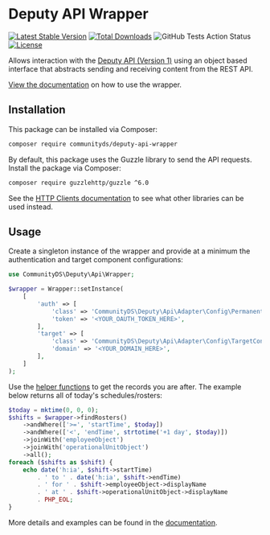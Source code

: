 # Deputy API Wrapper

[![Latest Stable Version](https://img.shields.io/packagist/v/communityds/deputy-api-wrapper.svg)](https://packagist.org/packages/communityds/deputy-api-wrapper)
[![Total Downloads](https://img.shields.io/packagist/dt/communityds/deputy-api-wrapper.svg)](https://packagist.org/packages/communityds/deputy-api-wrapper)
![GitHub Tests Action Status](https://img.shields.io/github/actions/workflow/status/communityds/deputy-api-wrapper/run-tests.yml?branch=master)
[![License](https://img.shields.io/github/license/communityds/deputy-api-wrapper.svg)](LICENSE)

Allows interaction with the [Deputy API (Version 1)](https://www.deputy.com/api-doc/Welcome) using an object based interface that abstracts sending and receiving content from the REST API.

[View the documentation](docs/index.md) on how to use the wrapper.

## Installation

This package can be installed via Composer:

```bash
composer require communityds/deputy-api-wrapper
```

By default, this package uses the Guzzle library to send the API requests.
Install the package via Composer:

```bash
composer require guzzlehttp/guzzle ^6.0
```

See the [HTTP Clients documentation](docs/http_clients.md) to see what other libraries can be used instead.

## Usage

Create a singleton instance of the wrapper and provide at a minimum the authentication and target component configurations:

```php
use CommunityDS\Deputy\Api\Wrapper;

$wrapper = Wrapper::setInstance(
    [
        'auth' => [
            'class' => 'CommunityDS\Deputy\Api\Adapter\Config\PermanentToken',
            'token' => '<YOUR_OAUTH_TOKEN_HERE>',
        ],
        'target' => [
            'class' => 'CommunityDS\Deputy\Api\Adapter\Config\TargetConfig',
            'domain' => '<YOUR_DOMAIN_HERE>',
        ],
    ]
);
```

Use the [helper functions](docs/resources.md) to get the records you are after.
The example below returns all of today's schedules/rosters:

```php
$today = mktime(0, 0, 0);
$shifts = $wrapper->findRosters()
    ->andWhere(['>=', 'startTime', $today])
    ->andWhere(['<', 'endTime', strtotime('+1 day', $today)])
    ->joinWith('employeeObject')
    ->joinWith('operationalUnitObject')
    ->all();
foreach ($shifts as $shift) {
    echo date('h:ia', $shift->startTime)
        . ' to ' . date('h:ia', $shift->endTime)
        . ' for ' . $shift->employeeObject->displayName
        . ' at ' . $shift->operationalUnitObject->displayName
        . PHP_EOL;
}
```

More details and examples can be found in the [documentation](docs/index.md).

